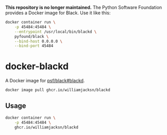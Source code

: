 **This repository is no longer maintained.** The Python Software Foundation provides a Docker image for Black. Use it like this:

```sh
docker container run \
    -p 45484:45484 \
    --entrypoint /usr/local/bin/blackd \
    pyfound/black \
    --bind-host 0.0.0.0 \
    --bind-port 45484
```

# docker-blackd

A Docker image for [psf/black#blackd][a].

[a]: https://github.com/psf/black#blackd

```sh
docker image pull ghcr.io/williamjacksn/blackd
```

## Usage

```sh
docker container run \
    -p 45484:45484 \
    ghcr.io/williamjacksn/blackd
```
